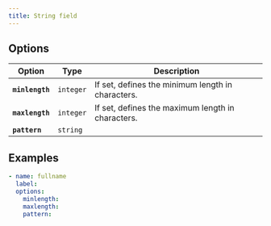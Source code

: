 ```yaml
---
title: String field
---
```


## Options

| Option | Type | Description |
| - | - | - |
| **`minlength`** | `integer` | If set, defines the minimum length in characters.  |
| **`maxlength`** | `integer` | If set, defines the maximum length in characters.  |
| **`pattern`** | `string` |  |

## Examples

```yaml
- name: fullname
  label: 
  options:
    minlength:
    maxlength:
    pattern: 
```